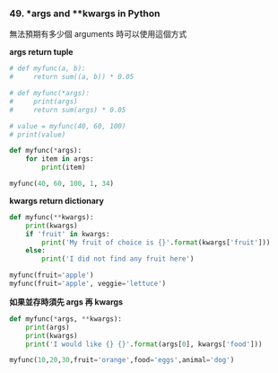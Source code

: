 ### 49. \*args and \*\*kwargs in Python

無法預期有多少個 arguments 時可以使用這個方式

**args return tuple**

```python
# def myfunc(a, b):
#     return sum((a, b)) * 0.05

# def myfunc(*args):
#     print(args)
#     return sum(args) * 0.05

# value = myfunc(40, 60, 100)
# print(value)

def myfunc(*args):
    for item in args:
        print(item)

myfunc(40, 60, 100, 1, 34)
```

**kwargs return dictionary**

```python
def myfunc(**kwargs):
    print(kwargs)
    if 'fruit' in kwargs:
        print('My fruit of choice is {}'.format(kwargs['fruit']))
    else:
        print('I did not find any fruit here')

myfunc(fruit='apple')
myfunc(fruit='apple', veggie='lettuce')
```

**如果並存時須先 args 再 kwargs**

```python
def myfunc(*args, **kwargs):
    print(args)
    print(kwargs)
    print('I would like {} {}'.format(args[0], kwargs['food']))

myfunc(10,20,30,fruit='orange',food='eggs',animal='dog')
```
